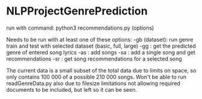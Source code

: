 # NLPProjectGenrePrediction

run with command:
python3 recommendations.py (options)

Needs to be run with at least one of these options: 
-gb (dataset): run genre train and test with selected dataset (basic, full, large)
-gg : get the predicted genre of entered song lyrics
-as : add songs
-sa : add a single song and get recommendations
-sr : get song recommendations for a selected song

The current data is a small subset of the total data due to limits on space, so only contains 100 000 of a possible 210 000 songs.
Won't be able to run readGenreData.py also due to filesize limitations not allowing required documents to be included, but left so it can be seen.
